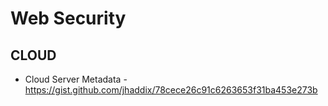 # Web Security

## CLOUD
  * Cloud Server Metadata - https://gist.github.com/jhaddix/78cece26c91c6263653f31ba453e273b

